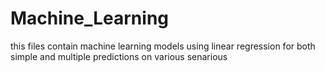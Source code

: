 # Machine_Learning
this files contain machine learning models using linear regression for both simple and multiple predictions on various senarious
